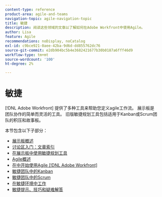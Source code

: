 ```yaml
---
content-type: reference
product-area: agile-and-teams
navigation-topic: agile-navigation-topic
title: 敏捷
description: 阅读这些领域的文章以了解如何在Adobe Workfront中使用Agile。
author: Lisa
feature: Agile
recommendations: noDisplay, noCatalog
exl-id: c9bce921-0aee-42ba-9d6d-dd855762dc76
source-git-commit: e2db904bc5b4e3682421677b30b0187a6fff46d9
workflow-type: tm+mt
source-wordcount: '100'
ht-degree: 2%

---
```


# 敏捷

[!DNL Adobe Workfront] 提供了多种工具来帮助您定义agile工作流。 展示板是团队协作的简单而灵活的工具。 旧版敏捷规划工具包括适用于Kanban或Scrum团队的积压和故事板。

本节包含以下子部分：

* [展示板概述](../agile/boards-overview.md)
* [讨论区入门：文章索引](../agile/get-started-with-boards/get-started-with-boards.md)
* [在展示板中使用敏捷规划工具](/help/quicksilver/agile/use-boards-agile-planning-tools/agile-planning-tools-overview.md)
* [Agile概述](../agile/agile-overview.md)
* [在中开始使用Agile [!DNL Adobe Workfront]](../agile/get-started-with-agile-in-workfront/get-started-with-agile.md)
* [敏捷团队中的Kanban](../agile/use-kanban-in-an-agile-team/using-kanban-in-an-agile-team.md)
* [敏捷团队中的Scrum](../agile/use-scrum-in-an-agile-team/scrum-in-an-agile-team.md)
* [在敏捷环境中工作](../agile/work-in-an-agile-environment/work-in-an-agile-environment.md)
* [敏捷提示、技巧和疑难解答](../agile/tips-tricks-and-troubleshooting/tips-tricks-troubleshooting-agile.md)
